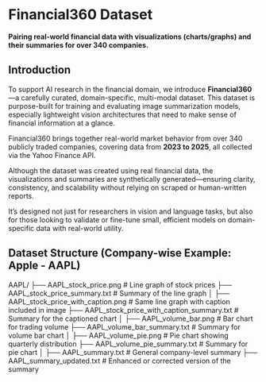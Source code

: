 # Financial360 Dataset

**Pairing real-world financial data with visualizations (charts/graphs) and their summaries for over 340 companies.**

## Introduction

To support AI research in the financial domain, we introduce **Financial360**—a carefully curated, domain-specific, multi-modal dataset. This dataset is purpose-built for training and evaluating image summarization models, especially lightweight vision architectures that need to make sense of financial information at a glance.

Financial360 brings together real-world market behavior from over 340 publicly traded companies, covering data from **2023 to 2025**, all collected via the Yahoo Finance API.


Although the dataset was created using real financial data, the visualizations and summaries are synthetically generated—ensuring clarity, consistency, and scalability without relying on scraped or human-written reports.

It’s designed not just for researchers in vision and language tasks, but also for those looking to validate or fine-tune small, efficient models on domain-specific data with real-world utility.

## Dataset Structure (Company-wise Example: Apple - AAPL)

AAPL/
├── AAPL_stock_price.png                 # Line graph of stock prices
├── AAPL_stock_price_summary.txt         # Summary of the line graph
│
├── AAPL_stock_price_with_caption.png    # Same line graph with caption included in image
├── AAPL_stock_price_with_caption_summary.txt # Summary for the captioned chart
│
├── AAPL_volume_bar.png                   # Bar chart for trading volume
├── AAPL_volume_bar_summary.txt           # Summary for volume bar chart
│
├── AAPL_volume_pie.png                   # Pie chart showing quarterly distribution
├── AAPL_volume_pie_summary.txt           # Summary for pie chart
│
├── AAPL_summary.txt                     # General company-level summary
├── AAPL_summary_updated.txt             # Enhanced or corrected version of the summary
